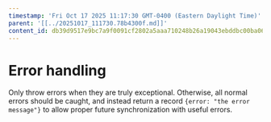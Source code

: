 ```yaml
---
timestamp: 'Fri Oct 17 2025 11:17:30 GMT-0400 (Eastern Daylight Time)'
parent: '[[../20251017_111730.78b4300f.md]]'
content_id: db39d9517e9bc7a9f0091cf2802a5aaa710248b26a19043ebddbc00ba067bc70
---
```


# Error handling

Only throw errors when they are truly exceptional. Otherwise, all normal errors should be caught, and instead return a record `{error: "the error message"}` to allow proper future synchronization with useful errors.
